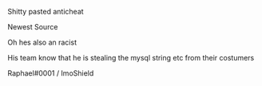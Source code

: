 Shitty pasted anticheat


Newest Source

Oh hes also an racist

His team know that he is stealing the mysql string etc from their costumers

Rаphael#0001 / ImoShield




